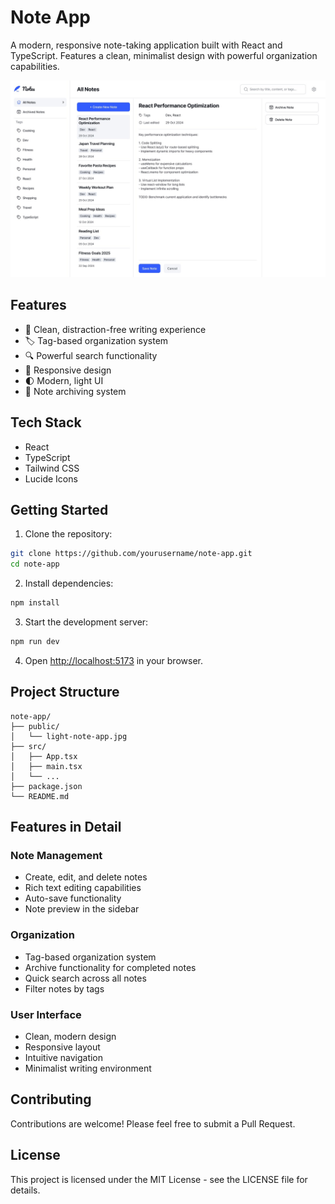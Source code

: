# Note App

A modern, responsive note-taking application built with React and TypeScript. Features a clean, minimalist design with powerful organization capabilities.

![Note App Screenshot](/public/light-note-app.jpg)

## Features

- 📝 Clean, distraction-free writing experience
- 🏷️ Tag-based organization system
- 🔍 Powerful search functionality
- 📱 Responsive design
- 🌓 Modern, light UI
- 📁 Note archiving system

## Tech Stack

- React
- TypeScript
- Tailwind CSS
- Lucide Icons

## Getting Started

1. Clone the repository:
```bash
git clone https://github.com/yourusername/note-app.git
cd note-app
```

2. Install dependencies:
```bash
npm install
```

3. Start the development server:
```bash
npm run dev
```

4. Open [http://localhost:5173](http://localhost:5173) in your browser.

## Project Structure

```
note-app/
├── public/
│   └── light-note-app.jpg
├── src/
│   ├── App.tsx
│   ├── main.tsx
│   └── ...
├── package.json
└── README.md
```

## Features in Detail

### Note Management
- Create, edit, and delete notes
- Rich text editing capabilities
- Auto-save functionality
- Note preview in the sidebar

### Organization
- Tag-based organization system
- Archive functionality for completed notes
- Quick search across all notes
- Filter notes by tags

### User Interface
- Clean, modern design
- Responsive layout
- Intuitive navigation
- Minimalist writing environment

## Contributing

Contributions are welcome! Please feel free to submit a Pull Request.

## License

This project is licensed under the MIT License - see the LICENSE file for details.
